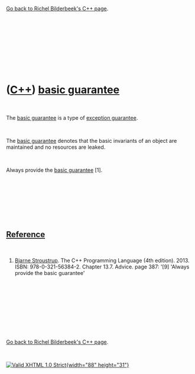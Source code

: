 

[Go back to Richel Bilderbeek's C++ page](Cpp.htm).

 

 

 

 

 

([C++](Cpp.htm)) [basic guarantee](CppBasicGuarantee.htm)
=========================================================

 

The [basic guarantee](CppBasicGuarantee.htm) is a type of [exception
guarantee](CppExceptionGuarantee.htm).

 

The [basic guarantee](CppBasicGuarantee.htm) denotes that the basic
invariants of an object are maintained and no resources are leaked.

 

Always provide the [basic guarantee](CppBasicGuarantee.htm) \[1\].

 

 

 

 

[Reference](CppReferences.htm)
------------------------------

 

1.  [Bjarne Stroustrup](CppBjarneStroustrup.htm). The C++ Programming
    Language (4th edition). 2013. ISBN: 978-0-321-56384-2. Chapter 13.7.
    Advice. page 387: '\[9\] 'Always provide the basic guarantee'

 

 

 

 

 

[Go back to Richel Bilderbeek's C++ page](Cpp.htm).



 

[![Valid XHTML 1.0 Strict](valid-xhtml10.png){width="88"
height="31"}](http://validator.w3.org/check?uri=referer)
